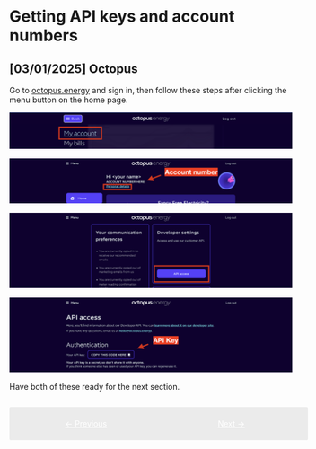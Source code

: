 # Getting API keys and account numbers

## [03/01/2025] Octopus

Go to <a href="https://octopus.energy" target="_blank">octopus.energy</a> and sign in, then follow these steps after clicking the menu button on the home page.

<img src="../../01-menu.png" alt="clicking the menu navigation in the top left, then navigating to my account"></img>

<img src="../../02-acc-no.png" alt="image showing that you should copy the account number from the field under your name, and then selecting personal details under it to get to next step "></img>

<img src="../../03-apikey01.png" alt="after clicking personal details, you should scroll down to developer settings and then click API access"></img>

<img src="../../04-apikey02.png" alt="then copy the API key that is in the field, this should read like some nonsense characters"></img>

Have both of these ready for the next section.

<div style="display: flex; width: 100%; background: #ebebeb; padding: 1em; gap: 1em; border-radius: 0.2em; margin-top: 2em;">
    <a href="../installation.md" style="flex: 6; text-align: center; color: white; background: var(--md-typeset-a-color); padding: 0.5em 0em;">&larr; Previous</a>
    <a href="../running-first-schedule" style="flex: 6; text-align: center; color: white; background: var(--md-typeset-a-color); padding: 0.5em 0em;">Next &rarr;</a>
</div>